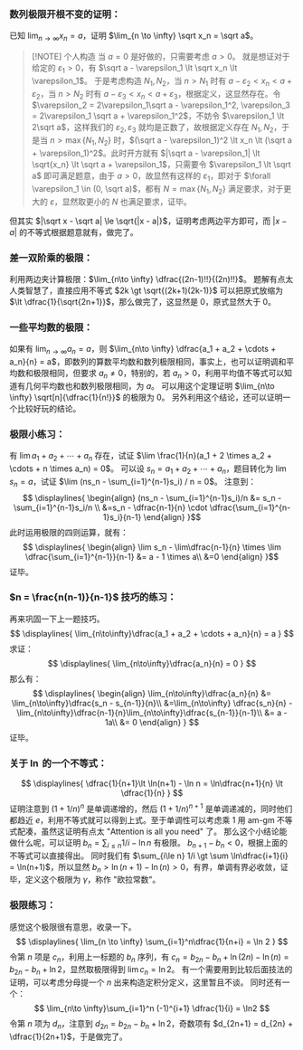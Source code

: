 ### 数列极限开根不变的证明：
已知 $\lim_{n \to \infty} x_n = a$，证明 $\lim_{n \to \infty} \sqrt x_n = \sqrt a$。

> [!NOTE] 个人构造
> 当 $a = 0$ 是好做的，只需要考虑 $a \gt 0$。
> 就是想证对于给定的 $\varepsilon_1 \gt 0$，有 $\sqrt a - \varepsilon_1 \lt \sqrt x_n \lt \varepsilon_1$。
> 于是考虑构造 $N_1, N_2$，当 $n \gt N_1$ 时有 $a - \varepsilon_2 \lt x_n \lt a + \varepsilon_2$，当 $n \gt N_2$ 时有 $a - \varepsilon_3 \lt x_n \lt a + \varepsilon_3$，根据定义，这显然存在。令 $\varepsilon_2 = 2\varepsilon_1\sqrt a - \varepsilon_1^2, \varepsilon_3 = 2\varepsilon_1 \sqrt a + \varepsilon_1^2$，不妨令 $\varepsilon_1 \lt 2\sqrt a$，这样我们的 $\varepsilon_2, \varepsilon_3$ 就均是正数了，故根据定义存在 $N_1, N_2$，于是当 $n \gt \max\{N_1, N_2\}$ 时，$(\sqrt a - \varepsilon_1)^2 \lt x_n \lt (\sqrt a + \varepsilon_1)^2$。此时开方就有 $|\sqrt a - \varepsilon_1| \lt \sqrt{x_n} \lt \sqrt a + \varepsilon_1$，只需要令 $\varepsilon_1 \lt \sqrt a$ 即可满足题意，由于 $a \gt 0$，故显然有这样的 $\varepsilon_1$，即对于 $\forall \varepsilon_1 \in (0, \sqrt a)$，都有 $N = \max\{N_1, N_2\}$ 满足要求，对于更大的 $\varepsilon$，显然取更小的 $N$ 也满足要求，证毕。

但其实 $|\sqrt x - \sqrt a| \le \sqrt{|x - a|}$，证明考虑两边平方即可，而 $|x - a|$ 的不等式根据题意就有，做完了。
### 差一双阶乘的极限：
利用两边夹计算极限：$\lim_{n\to \infty} \dfrac{(2n-1)!!}{(2n)!!}$。
题解有点太人类智慧了，直接应用不等式 $2k \gt \sqrt{(2k+1)(2k-1)}$ 可以把原式放缩为 $\lt \dfrac{1}{\sqrt{2n+1}}$，那么做完了，这显然是 0，原式显然大于 0。
### 一些平均数的极限：
如果有 $\lim_{n\to \infty} a_n = a$，则 $\lim_{n\to \infty} \dfrac{a_1 + a_2 + \cdots + a_n}{n} = a$，即数列的算数平均数和数列极限相同，事实上，也可以证明调和平均数和极限相同，但要求 $a_n \neq 0$，特别的，若 $a_n \gt 0$，利用平均值不等式可以知道有几何平均数也和数列极限相同，为 $a$。
可以用这个定理证明 $\lim_{n\to \infty} \sqrt[n]{\dfrac{1}{n!}}$ 的极限为 0。
另外利用这个结论，还可以证明一个比较好玩的结论。
### 极限小练习：
有 $\lim a_1 + a_2 + \cdots + a_n$ 存在，试证 $\lim \frac{1}{n}(a_1 + 2 \times a_2 + \cdots + n \times a_n) = 0$。
可以设 $s_n = a_1 + a_2 + \cdots + a_n$，题目转化为 $\lim s_n = a$，试证 $\lim (ns_n - \sum_{i=1}^{n-1}s_i) / n = 0$。
注意到：
$$
\displaylines{
\begin{align}
(ns_n - \sum_{i=1}^{n-1}s_i)/n &= s_n - \sum_{i=1}^{n-1}s_i/n \\
&=s_n - \dfrac{n-1}{n} \cdot \dfrac{\sum_{i=1}^{n-1}s_i}{n-1}
\end{align}
}$$
此时运用极限的四则运算，就有：
$$
\displaylines{
\begin{align}
\lim s_n - \lim\dfrac{n-1}{n} \times \lim \dfrac{\sum_{i=1}^{n-1}}{n-1} &= a - 1 \times a\\
&=0
\end{align}
}$$
证毕。
### $n = \frac{n(n-1)}{n-1}$ 技巧的练习：
再来巩固一下上一题技巧。
$$
\displaylines{
\lim_{n\to\infty}\dfrac{a_1 + a_2 + \cdots + a_n}{n} = a
}
$$
求证：
$$
\displaylines{
\lim_{n\to\infty}\dfrac{a_n}{n} = 0
}
$$
那么有：
$$
\displaylines{
\begin{align}
\lim_{n\to\infty}\dfrac{a_n}{n} &= \lim_{n\to\infty}\dfrac{s_n - s_{n-1}}{n}\\
&=\lim_{n\to\infty} \dfrac{s_n}{n} - \lim_{n\to\infty}\dfrac{n-1}{n}\lim_{n\to\infty}\dfrac{s_{n-1}}{n-1}\\
&= a - 1a\\
&= 0
\end{align}
}
$$
证毕。
### 关于 $\ln$ 的一个不等式：
$$
\displaylines{
\dfrac{1}{n+1}\lt \ln(n+1) - \ln n = \ln\dfrac{n+1}{n} \lt \dfrac{1}{n}
}
$$
证明注意到 $(1+1/n)^n$ 是单调递增的，然后 $(1+1/n)^{n+1}$ 是单调递减的，同时他们都趋近 $e$，利用不等式就可以得到上式。至于单调性可以考虑乘 1 用 am-gm 不等式配凑，虽然这证明有点太 "Attention is all you need" 了。
那么这个小结论能做什么呢，可以证明 $b_n = \sum_{i\le n} 1/i - \ln n$ 有极限。
$b_{n+1} - b_n \lt 0$，根据上面的不等式可以直接得出。
同时我们有 $\sum_{i\le n} 1/i \gt \sum \ln\dfrac{i+1}{i} = \ln(n+1)$，所以显然 $b_n \gt \ln(n+1) - \ln(n) \gt 0$，有界，单调有界必收敛，证毕，定义这个极限为 $\gamma$，称作 "欧拉常数"。
### 极限练习：
感觉这个极限很有意思，收录一下。
$$
\displaylines{
\lim_{n \to \infty} \sum_{i=1}^n\dfrac{1}{n+i} = \ln 2
}
$$
令第 $n$ 项是 $c_n$，利用上一标题的 $b_n$ 序列，有 $c_n = b_{2n} - b_{n} + \ln(2n) - \ln(n) = b_{2n} - b_{n} + \ln2$，显然取极限得到 $\lim c_n = \ln 2$。
有一个需要用到比较后面技法的证明，可以考虑分母提一个 $n$ 出来构造定积分定义，这里暂且不谈。
同时还有一个：
$$
\lim_{n\to \infty}\sum_{i=1}^n (-1)^{i+1} \dfrac{1}{i} = \ln2
$$
令第 $n$ 项为 $d_n$，注意到 $d_{2n} = b_{2n} - b_n + \ln 2$，奇数项有 $d_{2n+1} = d_{2n} + \dfrac{1}{2n+1}$，于是做完了。